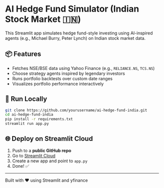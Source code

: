 # AI Hedge Fund Simulator (Indian Stock Market 🇮🇳)

This Streamlit app simulates hedge fund-style investing using AI-inspired agents (e.g., Michael Burry, Peter Lynch) on Indian stock market data.

## 📦 Features

- Fetches NSE/BSE data using Yahoo Finance (e.g., `RELIANCE.NS`, `TCS.NS`)
- Choose strategy agents inspired by legendary investors
- Runs portfolio backtests over custom date ranges
- Visualizes portfolio performance interactively

## 🚀 Run Locally

```bash
git clone https://github.com/yourusername/ai-hedge-fund-india.git
cd ai-hedge-fund-india
pip install -r requirements.txt
streamlit run app.py
```

## 🌐 Deploy on Streamlit Cloud

1. Push to a **public GitHub repo**
2. Go to [Streamlit Cloud](https://streamlit.io/cloud)
3. Create a new app and point to `app.py`
4. Done! ✅

---

Built with ❤️ using Streamlit and yfinance
